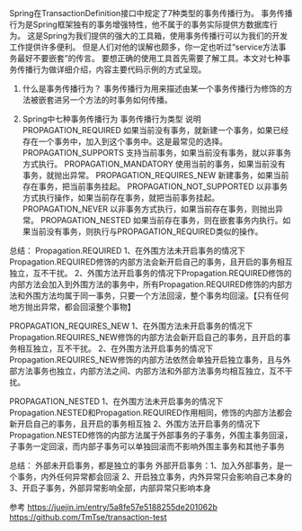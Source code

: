 Spring在TransactionDefinition接口中规定了7种类型的事务传播行为。
事务传播行为是Spring框架独有的事务增强特性，他不属于的事务实际提供方数据库行为。
这是Spring为我们提供的强大的工具箱，使用事务传播行可以为我们的开发工作提供许多便利。
但是人们对他的误解也颇多，你一定也听过“service方法事务最好不要嵌套”的传言。
要想正确的使用工具首先需要了解工具。本文对七种事务传播行为做详细介绍，内容主要代码示例的方式呈现。


1. 什么是事务传播行为？
事务传播行为用来描述由某一个事务传播行为修饰的方法被嵌套进另一个方法的时事务如何传播。


2. Spring中七种事务传播行为
事务传播行为类型	说明
PROPAGATION_REQUIRED	如果当前没有事务，就新建一个事务，如果已经存在一个事务中，加入到这个事务中。这是最常见的选择。
PROPAGATION_SUPPORTS	支持当前事务，如果当前没有事务，就以非事务方式执行。
PROPAGATION_MANDATORY	使用当前的事务，如果当前没有事务，就抛出异常。
PROPAGATION_REQUIRES_NEW	新建事务，如果当前存在事务，把当前事务挂起。
PROPAGATION_NOT_SUPPORTED	以非事务方式执行操作，如果当前存在事务，就把当前事务挂起。
PROPAGATION_NEVER	以非事务方式执行，如果当前存在事务，则抛出异常。
PROPAGATION_NESTED	如果当前存在事务，则在嵌套事务内执行。如果当前没有事务，则执行与PROPAGATION_REQUIRED类似的操作。


总结：
Propagation.REQUIRED
1、在外围方法未开启事务的情况下Propagation.REQUIRED修饰的内部方法会新开启自己的事务，且开启的事务相互独立，互不干扰。
2、外围方法开启事务的情况下Propagation.REQUIRED修饰的内部方法会加入到外围方法的事务中，所有Propagation.REQUIRED修饰的内部方法和外围方法均属于同一事务，只要一个方法回滚，整个事务均回滚。【只有任何地方抛出异常，都会回滚整个事物】

PROPAGATION_REQUIRES_NEW
1、在外围方法未开启事务的情况下Propagation.REQUIRES_NEW修饰的内部方法会新开启自己的事务，且开启的事务相互独立，互不干扰。
2、在外围方法开启事务的情况下Propagation.REQUIRES_NEW修饰的内部方法依然会单独开启独立事务，且与外部方法事务也独立，内部方法之间、内部方法和外部方法事务均相互独立，互不干扰。

PROPAGATION_NESTED
1、在外围方法未开启事务的情况下Propagation.NESTED和Propagation.REQUIRED作用相同，修饰的内部方法都会新开启自己的事务，且开启的事务相互独
2、外围方法开启事务的情况下Propagation.NESTED修饰的内部方法属于外部事务的子事务，外围主事务回滚，子事务一定回滚，而内部子事务可以单独回滚而不影响外围主事务和其他子事务

总结：
外部未开启事务，都是独立的事务
外部开启事务：1、加入外部事务，是一个事务，内外任何异常都会回滚
            2、开启独立事务，内外异常只会影响自己本身的
            3、开启子事务，外部异常影响全部，内部异常只影响本身



参考
https://juejin.im/entry/5a8fe57e5188255de201062b
https://github.com/TmTse/transaction-test


